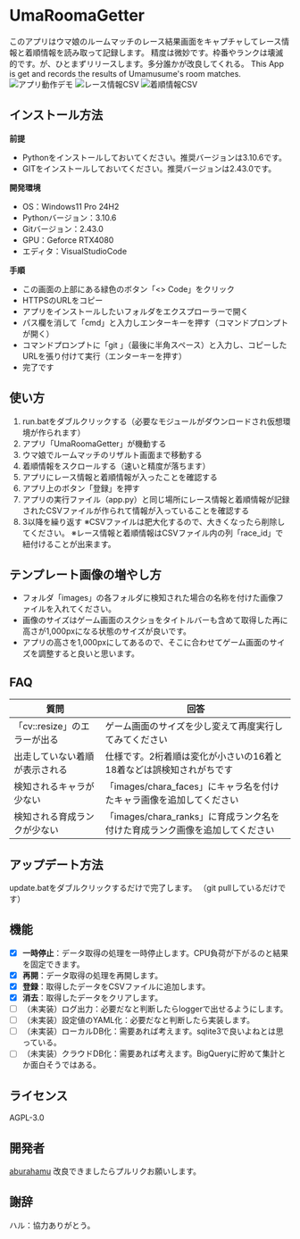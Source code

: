 # UmaRoomaGetter
このアプリはウマ娘のルームマッチのレース結果画面をキャプチャしてレース情報と着順情報を読み取って記録します。
精度は微妙です。枠番やランクは壊滅的です。が、ひとまずリリースします。多分誰かが改良してくれる。
This App is get and records the results of Umamusume's room matches.
![アプリ動作デモ](https://github.com/user-attachments/assets/b33efdb7-518d-400e-8d5a-d136c4e6c970)
![レース情報CSV](https://github.com/user-attachments/assets/ca9bd2a9-42c4-4b61-ad66-2a1c201cd1b8)
![着順情報CSV](https://github.com/user-attachments/assets/7a8c1811-239a-49f3-857a-c03401054d5e)

## インストール方法
**前提**
- Pythonをインストールしておいてください。推奨バージョンは3.10.6です。
- GITをインストールしておいてください。推奨バージョンは2.43.0です。

**開発環境**
- OS：Windows11 Pro 24H2
- Pythonバージョン：3.10.6
- Gitバージョン：2.43.0
- GPU：Geforce RTX4080
- エディタ：VisualStudioCode

**手順**
* この画面の上部にある緑色のボタン「<> Code」をクリック
* HTTPSのURLをコピー
* アプリをインストールしたいフォルダをエクスプローラーで開く
* パス欄を消して「cmd」と入力しエンターキーを押す（コマンドプロンプトが開く）
* コマンドプロンプトに「git 」（最後に半角スペース）と入力し、コピーしたURLを張り付けて実行（エンターキーを押す）
* 完了です

## 使い方
1. run.batをダブルクリックする（必要なモジュールがダウンロードされ仮想環境が作られます）
2. アプリ「UmaRoomaGetter」が機動する
3. ウマ娘でルームマッチのリザルト画面まで移動する
4. 着順情報をスクロールする（速いと精度が落ちます）
5. アプリにレース情報と着順情報が入ったことを確認する
6. アプリ上のボタン「登録」を押す
7. アプリの実行ファイル（app.py）と同じ場所にレース情報と着順情報が記録されたCSVファイルが作られて情報が入っていることを確認する
8. 3以降を繰り返す
※CSVファイルは肥大化するので、大きくなったら削除してください。
※レース情報と着順情報はCSVファイル内の列「race_id」で紐付けることが出来ます。

## テンプレート画像の増やし方
* フォルダ「images」の各フォルダに検知された場合の名称を付けた画像ファイルを入れてください。
* 画像のサイズはゲーム画面のスクショをタイトルバーも含めて取得した再に高さが1,000pxになる状態のサイズが良いです。
* アプリの高さを1,000pxにしてあるので、そこに合わせてゲーム画面のサイズを調整すると良いと思います。

## FAQ
|質問|回答|
|-----------|-----------|
|「cv::resize」のエラーが出る|ゲーム画面のサイズを少し変えて再度実行してみてください|
|出走していない着順が表示される|仕様です。2桁着順は変化が小さいの16着と18着などは誤検知されがちです|
|検知されるキャラが少ない|「images/chara_faces」にキャラ名を付けたキャラ画像を追加してください|
|検知される育成ランクが少ない|「images/chara_ranks」に育成ランク名を付けた育成ランク画像を追加してください|

## アップデート方法
update.batをダブルクリックするだけで完了します。
（git pullしているだけです）

## 機能
- [x] **一時停止**：データ取得の処理を一時停止します。CPU負荷が下がるのと結果を固定できます。
- [x] **再開**：データ取得の処理を再開します。
- [x] **登録**：取得したデータをCSVファイルに追加します。
- [x] **消去**：取得したデータをクリアします。
- [ ] （未実装）ログ出力：必要だなと判断したらloggerで出せるようにします。
- [ ] （未実装）設定値のYAML化：必要だなと判断したら実装します。
- [ ] （未実装）ローカルDB化：需要あれば考えます。sqlite3で良いよねとは思っている。
- [ ] （未実装）クラウドDB化：需要あれば考えます。BigQueryに貯めて集計とか面白そうではある。

## ライセンス
AGPL-3.0

## 開発者
[aburahamu](https://twitter.com/aburahamu_aa)
改良できましたらプルリクお願いします。

## 謝辞
ハル：協力ありがとう。